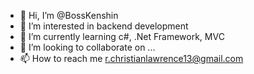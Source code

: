 - 👋 Hi, I’m @BossKenshin
- 👀 I’m interested in backend development
- 🌱 I’m currently learning c#, .Net Framework, MVC
- 💞️ I’m looking to collaborate on ...
- 📫 How to reach me r.christianlawrence13@gmail.com

<!---
BossKenshin/BossKenshin is a ✨ special ✨ repository because its `README.md` (this file) appears on your GitHub profile.
You can click the Preview link to take a look at your changes.
--->
